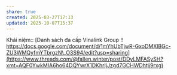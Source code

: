 ```yaml
---
share: true
created: 2025-03-27T17:13
updated: 2025-10-07T15:37
---
```

Khái niệm:: 
[Danh sách đa cấp Vinalink Group !! https://docs.google.com/document/d/1mYhUbTjwR-GxoDMXlBGc-ZU3WMQyfmYTbrgzN\_O3S94/edit?usp=sharing](https://www.threads.com/@fallen.winter/post/DDyLMFASySH?xmt=AQF0YwkMIA6ho64DQYwrX1DKhrIjJzgd7GCHWDhtjj9rxg)
